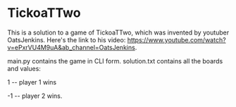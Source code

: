 # TickoaTTwo
This is a solution to a game of TickoaTTwo, which was invented by youtuber OatsJenkins.
Here's the link to his video: https://www.youtube.com/watch?v=ePxrVU4M9uA&ab_channel=OatsJenkins.

main.py contains the game in CLI form.
solution.txt contains all the boards and values:

1 -- player 1 wins

-1 -- player 2 wins.
